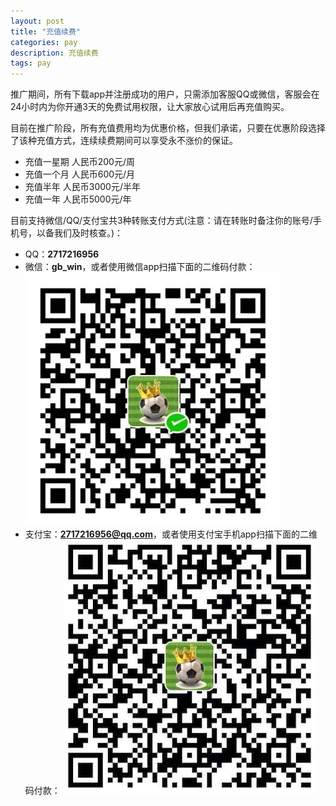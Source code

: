 ```yaml
---
layout: post
title: "充值续费"
categories: pay
description: 充值续费
tags: pay
---
```

推广期间，所有下载app并注册成功的用户，只需添加客服QQ或微信，客服会在24小时内为你开通3天的免费试用权限，让大家放心试用后再充值购买。

目前在推广阶段，所有充值费用均为优惠价格，但我们承诺，只要在优惠阶段选择了该种充值方式，连续续费期间可以享受永不涨价的保证。

* 充值一星期 人民币200元/周
* 充值一个月 人民币600元/月
* 充值半年  人民币3000元/半年
* 充值一年  人民币5000元/年

目前支持微信/QQ/支付宝共3种转账支付方式(注意：请在转账时备注你的账号/手机号，以备我们及时核查。)：

* QQ：<strong>2717216956</strong>
* 微信：<strong>gb_win</strong>，或者使用微信app扫描下面的二维码付款：
![wxpay](/media/files/wxpay.png)
* 支付宝：<strong>2717216956@qq.com</strong>，或者使用支付宝手机app扫描下面的二维码付款：
![alipay](/media/files/alipay.png)